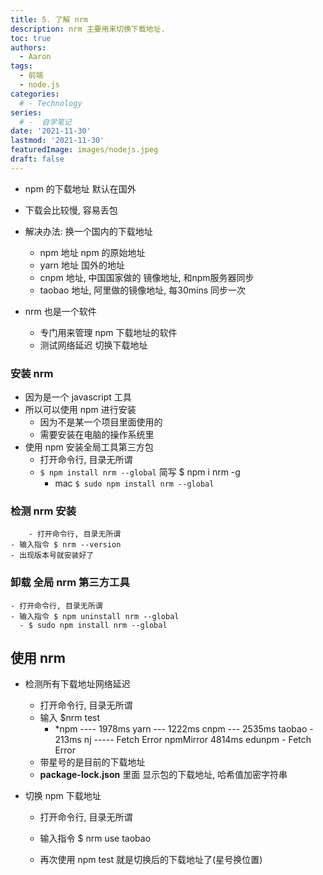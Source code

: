 ```yaml
---
title: 5. 了解 nrm
description: nrm 主要用来切换下载地址.
toc: true
authors:
  - Aaron
tags:
  - 前端
  - node.js
categories:
  # - Technology
series:
  # -  自学笔记
date: '2021-11-30'
lastmod: '2021-11-30'
featuredImage: images/nodejs.jpeg
draft: false
---
```


- npm 的下载地址 默认在国外

- 下载会比较慢, 容易丢包

- 解决办法: 换一个国内的下载地址

  - npm 地址 npm 的原始地址
  - yarn 地址 国外的地址
  - cnpm 地址, 中国国家做的 镜像地址, 和npm服务器同步
  - taobao 地址, 阿里做的镜像地址, 每30mins 同步一次

- nrm 也是一个软件

  - 专门用来管理 npm 下载地址的软件
  - 测试网络延迟 切换下载地址

### **安装 nrm**

  - 因为是一个 javascript 工具
  - 所以可以使用 npm 进行安装
    - 因为不是某一个项目里面使用的
    - 需要安装在电脑的操作系统里
  - 使用 npm 安装全局工具第三方包
    - 打开命令行, 目录无所谓
    - `$ npm install nrm --global` 简写 $ npm i nrm -g
      - mac `$ sudo npm install nrm --global`

### **检测 nrm 安装**

    	- 打开命令行, 目录无所谓
    - 输入指令 $ nrm --version
    - 出现版本号就安装好了

### **卸载 全局 nrm 第三方工具**

    - 打开命令行, 目录无所谓
    - 输入指令 $ npm uninstall nrm --global
      - $ sudo npm install nrm --global


## **使用 nrm**

- 检测所有下载地址网络延迟

  - 打开命令行, 目录无所谓
  - 输入 $nrm test
    - *npm ---- 1978ms
      yarn --- 1222ms
      cnpm --- 2535ms
      taobao - 213ms
      nj ----- Fetch Error
      npmMirror  4814ms
      edunpm - Fetch Error
  - 带星号的是目前的下载地址
  - **package-lock.json** 里面 显示包的下载地址, 哈希值加密字符串

- 切换 npm 下载地址

  - 打开命令行, 目录无所谓

  - 输入指令 $ nrm use taobao

  - 再次使用 npm test 就是切换后的下载地址了(星号换位置)

    

